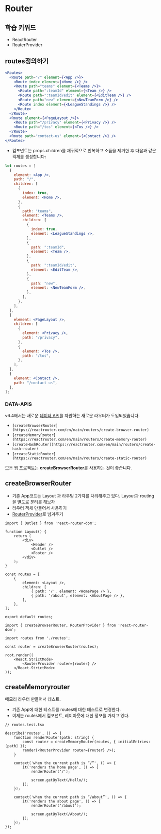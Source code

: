 # Router

## 학습 키워드

- ReactRouter
- RouterProvider

## routes정의하기

```jsx
<Routes>
  <Route path="/" element={<App />}>
    <Route index element={<Home />} />
    <Route path="teams" element={<Teams />}>
      <Route path=":teamId" element={<Team />} />
      <Route path=":teamId/edit" element={<EditTeam />} />
      <Route path="new" element={<NewTeamForm />} />
      <Route index element={<LeagueStandings />} />
    </Route>
  </Route>
  <Route element={<PageLayout />}>
    <Route path="/privacy" element={<Privacy />} />
    <Route path="/tos" element={<Tos />} />
  </Route>
  <Route path="contact-us" element={<Contact />} />
</Routes>
```

- <Routes> 컴포넌트는 props.children를 재귀적으로 반복하고 소품을 제거한 후 다음과 같은 객체를 생성합니다:

```jsx
let routes = [
  {
    element: <App />,
    path: "/",
    children: [
      {
        index: true,
        element: <Home />,
      },
      {
        path: "teams",
        element: <Teams />,
        children: [
          {
            index: true,
            element: <LeagueStandings />,
          },
          {
            path: ":teamId",
            element: <Team />,
          },
          {
            path: ":teamId/edit",
            element: <EditTeam />,
          },
          {
            path: "new",
            element: <NewTeamForm />,
          },
        ],
      },
    ],
  },
  {
    element: <PageLayout />,
    children: [
      {
        element: <Privacy />,
        path: "/privacy",
      },
      {
        element: <Tos />,
        path: "/tos",
      },
    ],
  },
  {
    element: <Contact />,
    path: "/contact-us",
  },
];
```

### DATA-APIS

v6.4에서는 새로운 [데이터 API](https://reactrouter.com/en/main/routers/picking-a-router#data-apis)를 지원하는 새로운 라우터가 도입되었습니다.

- `[createBrowserRouter](https://reactrouter.com/en/main/routers/create-browser-router)`
- `[createMemoryRouter](https://reactrouter.com/en/main/routers/create-memory-router)`
- `[createHashRouter](https://reactrouter.com/en/main/routers/create-hash-router)`
- `[createStaticRouter](https://reactrouter.com/en/main/routers/create-static-router)`

모든 웹 프로젝트는 **createBrowserRouter**를 사용하는 것이 좋습니다.

## createBrowserRouter

- 기존 App코드는 Layout 과 라우팅 2가지를 처리해주고 있다. Layout과 routing을 별도로 분리를 해보자
- 라우터 객체 만들어서 사용하기
- [RouterProvider](https://reactrouter.com/en/main/routers/router-provider)로 넘겨주기

```tsx
import { Outlet } from 'react-router-dom';

function Layout() {
	return (
		<div>
			<Header />
			<Outlet />
			<Footer />
		</div>
	);
}

const routes = [
	{
		element: <Layout />,
		children: [
			{ path: '/', element: <HomePage /> },
			{ path: '/about', element: <AboutPage /> },
		],
	},
];

export default routes;
```

```tsx
import { createBrowserRouter, RouterProvider } from 'react-router-dom';

import routes from './routes';

const router = createBrowserRouter(routes);

root.render((
	<React.StrictMode>
		<RouterProvider router={router} />
	</React.StrictMode>
));
```

## createMemoryrouter

메모리 라우터 만들어서 테스트.

- 기존 App에 대한 테스트를 routes에 대한 테스트로 변경한다.
- 이제는 routes에서 컴포넌트, 레이아웃에 대한 정보를 가지고 있다.

```tsx
// routes.test.tsx

describe('routes', () => {	
	function renderRouter(path: string) {
		const router = createMemoryRouter(routes, { initialEntries: [path] });
		render(<RouterProvider router={router} />);
	}
	
	context('when the current path is “/”', () => {
		it('renders the home page', () => {
			renderRouter('/');
	
			screen.getByText(/Hello/);
		});
	});
	
	context('when the current path is “/about”', () => {
		it('renders the about page', () => {
			renderRouter('/about');
	
			screen.getByText(/About/);
		});
	});
});
```